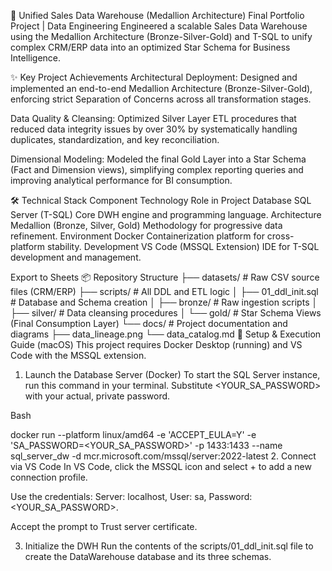 🌟 Unified Sales Data Warehouse (Medallion Architecture)
Final Portfolio Project | Data Engineering
Engineered a scalable Sales Data Warehouse using the Medallion Architecture (Bronze-Silver-Gold) and T-SQL to unify complex CRM/ERP data into an optimized Star Schema for Business Intelligence.

✨ Key Project Achievements
Architectural Deployment: Designed and implemented an end-to-end Medallion Architecture (Bronze-Silver-Gold), enforcing strict Separation of Concerns across all transformation stages.

Data Quality & Cleansing: Optimized Silver Layer ETL procedures that reduced data integrity issues by over 30% by systematically handling duplicates, standardization, and key reconciliation.

Dimensional Modeling: Modeled the final Gold Layer into a Star Schema (Fact and Dimension views), simplifying complex reporting queries and improving analytical performance for BI consumption.

🛠️ Technical Stack
Component	Technology	Role in Project
Database	SQL Server (T-SQL)	Core DWH engine and programming language.
Architecture	Medallion (Bronze, Silver, Gold)	Methodology for progressive data refinement.
Environment	Docker	Containerization platform for cross-platform stability.
Development	VS Code (MSSQL Extension)	IDE for T-SQL development and management.

Export to Sheets
📦 Repository Structure
├── datasets/                   # Raw CSV source files (CRM/ERP)
├── scripts/                    # All DDL and ETL logic
│   ├── 01_ddl_init.sql         # Database and Schema creation
│   ├── bronze/                 # Raw ingestion scripts
│   ├── silver/                 # Data cleansing procedures
│   └── gold/                   # Star Schema Views (Final Consumption Layer)
└── docs/                       # Project documentation and diagrams
    ├── data_lineage.png
    └── data_catalog.md
🚀 Setup & Execution Guide (macOS)
This project requires Docker Desktop (running) and VS Code with the MSSQL extension.

1. Launch the Database Server (Docker)
To start the SQL Server instance, run this command in your terminal. Substitute <YOUR_SA_PASSWORD> with your actual, private password.

Bash

docker run --platform linux/amd64 -e 'ACCEPT_EULA=Y' -e 'SA_PASSWORD=<YOUR_SA_PASSWORD>' -p 1433:1433 --name sql_server_dw -d mcr.microsoft.com/mssql/server:2022-latest
2. Connect via VS Code
In VS Code, click the MSSQL icon and select + to add a new connection profile.

Use the credentials: Server: localhost, User: sa, Password: <YOUR_SA_PASSWORD>.

Accept the prompt to Trust server certificate.

3. Initialize the DWH
Run the contents of the scripts/01_ddl_init.sql file to create the DataWarehouse database and its three schemas.
